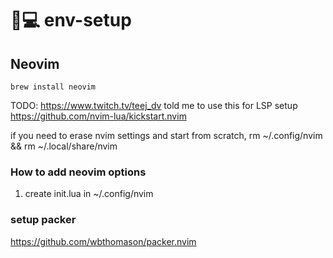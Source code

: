 # 💊💻 env-setup

## Neovim

`brew install neovim`

TODO: https://www.twitch.tv/teej_dv told me to use this for LSP setup https://github.com/nvim-lua/kickstart.nvim


if you need to erase nvim settings and start from scratch, rm ~/.config/nvim && rm ~/.local/share/nvim
### How to add neovim options 
1. create init.lua in ~/.config/nvim

### setup packer
https://github.com/wbthomason/packer.nvim
